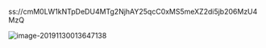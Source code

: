 ss://cmM0LW1kNTpDeDU4MTg2NjhAY25qcC0xMS5meXZ2di5jb206MzU4MzQ

![image-20191130013647138](https://tva1.sinaimg.cn/large/006tNbRwly1g9ffjooi2bj306y06yt8k.jpg)

# 

